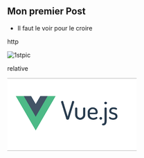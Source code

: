 ## Mon premier Post

* Il faut le voir pour le croire

http

![1stpic](http://blog.ludovicdeparis.fr/vue.png)

relative

![1stpic](vue.png)